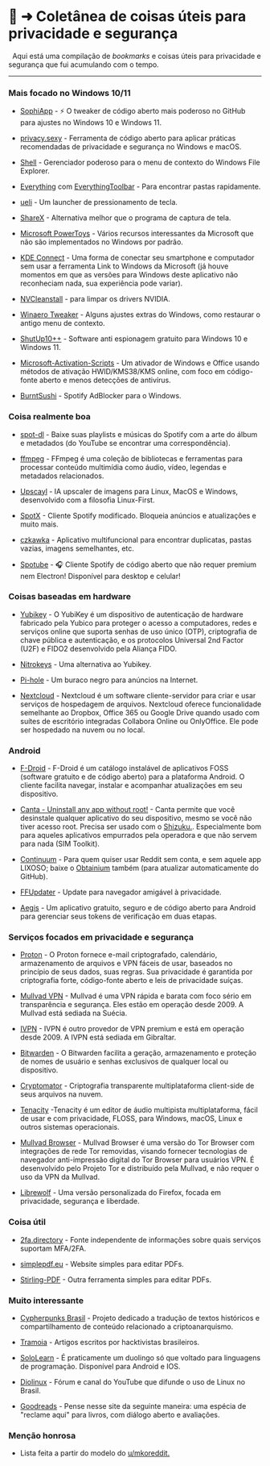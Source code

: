 # 📑 ➜ Coletânea de coisas úteis para privacidade e segurança
‎ 
‎ 
Aqui está uma compilação de _bookmarks_ e coisas úteis para privacidade e segurança que fui acumulando com o tempo.
‎ 

---

### Mais focado no Windows 10/11

- [SophiApp](https://github.com/Sophia-Community/SophiApp) - ⚡ O tweaker de código aberto mais poderoso no GitHub para ajustes no Windows 10 e Windows 11.

- [privacy.sexy](https://privacy.sexy/) - Ferramenta de código aberto para aplicar práticas recomendadas de privacidade e segurança no Windows e macOS.

- [Shell](https://github.com/moudey/Shell) - Gerenciador poderoso para o menu de contexto do Windows File Explorer.

- [Everything](https://www.voidtools.com/) com [EverythingToolbar](https://github.com/srwi/EverythingToolbar) - Para encontrar pastas rapidamente.

- [ueli](https://ueli.app/#/) - Um launcher de pressionamento de tecla.

- [ShareX](https://getsharex.com/) - Alternativa melhor que o programa de captura de tela.

- [Microsoft PowerToys](https://learn.microsoft.com/en-us/windows/powertoys/) - Vários recursos interessantes da Microsoft que não são implementados no Windows por padrão.
 
- [KDE Connect](https://kdeconnect.kde.org/) - Uma forma de conectar seu smartphone e computador sem usar a ferramenta Link to Windows da Microsoft (já houve momentos em que as versões para Windows deste aplicativo não reconheciam nada, sua experiência pode variar).

- [NVCleanstall](https://www.techpowerup.com/download/techpowerup-nvcleanstall/) - para limpar os drivers NVIDIA.

- [Winaero Tweaker](https://winaero.com/winaero-tweaker/) - Alguns ajustes extras do Windows, como restaurar o antigo menu de contexto.

- [ShutUp10++](https://www.oo-software.com/en/shutup10) - Software anti espionagem gratuito para Windows 10 e Windows 11.

- [Microsoft-Activation-Scripts](https://github.com/massgravel/Microsoft-Activation-Scripts) - Um ativador de Windows e Office usando métodos de ativação HWID/KMS38/KMS online, com foco em código-fonte aberto e menos detecções de antivírus.

- [BurntSushi](https://github.com/OpenByteDev/burnt-sushi) - Spotify AdBlocker para o Windows.

### Coisa realmente boa

- [spot-dl](https://github.com/spotDL/spotify-downloader) - Baixe suas playlists e músicas do Spotify com a arte do álbum e metadados (do YouTube se encontrar uma correspondência).

- [ffmpeg](https://ffmpeg.org/download.html) - FFmpeg é uma coleção de bibliotecas e ferramentas para processar conteúdo multimídia como áudio, vídeo, legendas e metadados relacionados.

- [Upscayl](https://github.com/upscayl/upscayl) - IA upscaler de imagens para Linux, MacOS e Windows, desenvolvido com a filosofia Linux-First.

- [SpotX](https://github.com/amd64fox/SpotX/) - Cliente Spotify modificado. Bloqueia anúncios e atualizações e muito mais.

- [czkawka](https://github.com/qarmin/czkawka) - Aplicativo multifuncional para encontrar duplicatas, pastas vazias, imagens semelhantes, etc.

- [Spotube](https://github.com/KRTirtho/spotube) - 🎧 Cliente Spotify de código aberto que não requer premium nem Electron! Disponível para desktop e celular!

### Coisas baseadas em hardware

- [Yubikey](https://www.yubico.com/products/) - O YubiKey é um dispositivo de autenticação de hardware fabricado pela Yubico para proteger o acesso a computadores, redes e serviços online que suporta senhas de uso único (OTP), criptografia de chave pública e autenticação, e os protocolos Universal 2nd Factor (U2F) e FIDO2 desenvolvido pela Aliança FIDO.

- [Nitrokeys](https://www.nitrokey.com/products/nitrokeys) - Uma alternativa ao Yubikey.

- [Pi-hole](https://pi-hole.net/) - Um buraco negro para anúncios na Internet.

- [Nextcloud](https://nextcloud.com/) - Nextcloud é um software cliente-servidor para criar e usar serviços de hospedagem de arquivos. Nextcloud oferece funcionalidade semelhante ao Dropbox, Office 365 ou Google Drive quando usado com suítes de escritório integradas Collabora Online ou OnlyOffice. Ele pode ser hospedado na nuvem ou no local.

### Android

- [F-Droid](https://f-droid.org/) - F-Droid é um catálogo instalável de aplicativos FOSS (software gratuito e de código aberto) para a plataforma Android. O cliente facilita navegar, instalar e acompanhar atualizações em seu dispositivo.

- [Canta - Uninstall any app without root!](https://f-droid.org/en/packages/org.samo_lego.canta/) - Canta permite que você desinstale qualquer aplicativo do seu dispositivo, mesmo se você não tiver acesso root. Precisa ser usado com o [Shizuku.](https://shizuku.rikka.app/). Especialmente bom para aqueles aplicativos empurrados pela operadora e que não servem para nada (SIM Toolkit).

- [Continuum](https://github.com/cygnusx-1-org/continuum) - Para quem quiser usar Reddit sem conta, e sem aquele app LIXOSO; baixe o [Obtainium](https://github.com/ImranR98/Obtainium) também (para atualizar automaticamente do GitHub).

- [FFUpdater](https://github.com/Tobi823/ffupdater) - Update para navegador amigável à privacidade.

- [Aegis](https://github.com/beemdevelopment/Aegis) - Um aplicativo gratuito, seguro e de código aberto para Android para gerenciar seus tokens de verificação em duas etapas.

### Serviços focados em privacidade e segurança

- [Proton](https://proton.me/) - O Proton fornece e-mail criptografado, calendário, armazenamento de arquivos e VPN fáceis de usar, baseados no princípio de seus dados, suas regras. Sua privacidade é garantida por criptografia forte, código-fonte aberto e leis de privacidade suíças.

- [Mullvad VPN](https://mullvad.net) - Mullvad é uma VPN rápida e barata com foco sério em transparência e segurança. Eles estão em operação desde 2009. A Mullvad está sediada na Suécia.

- [IVPN](https://www.ivpn.net/) - IVPN é outro provedor de VPN premium e está em operação desde 2009. A IVPN está sediada em Gibraltar.

- [Bitwarden](https://bitwarden.com/) - O Bitwarden facilita a geração, armazenamento e proteção de nomes de usuário e senhas exclusivos de qualquer local ou dispositivo.

- [Cryptomator](https://github.com/cryptomator/cryptomator) - Criptografia transparente multiplataforma client-side de seus arquivos na nuvem.

- [Tenacity](https://tenacityaudio.org) -Tenacity é um editor de áudio multipista multiplataforma, fácil de usar e com privacidade, FLOSS, para Windows, macOS, Linux e outros sistemas operacionais.

- [Mullvad Browser](https://mullvad.net/pt/browser) - Mullvad Browser é uma versão do Tor Browser com integrações de rede Tor removidas, visando fornecer tecnologias de navegador anti-impressão digital do Tor Browser para usuários VPN. É desenvolvido pelo Projeto Tor e distribuído pela Mullvad, e não requer o uso da VPN da Mullvad.

- [Librewolf](https://librewolf.net/) - Uma versão personalizada do Firefox, focada em privacidade, segurança e liberdade.

### Coisa útil

- [2fa.directory](https://2fa.directory/int/) - Fonte independente de informações sobre quais serviços suportam MFA/2FA.

- [simplepdf.eu](https://simplepdf.eu/) - Website simples para editar PDFs.

- [Stirling-PDF](https://www.stirlingpdf.com/) - Outra ferramenta simples para editar PDFs.

### Muito interessante

- [Cypherpunks Brasil](https://cypherpunks.com.br/) - Projeto dedicado a tradução de textos históricos e compartilhamento de conteúdo relacionado a criptoanarquismo.

- [Tramoia](https://tramoia.sh/) - Artigos escritos por hacktivistas brasileiros.

- [SoloLearn](https://sololearn.org) - É praticamente um duolingo só que voltado para linguagens de programação. Disponível para Android e IOS.

- [Diolinux](https://plus.diolinux.com.br/) - Fórum e canal do YouTube que difunde o uso de Linux no Brasil.

- [Goodreads](https://www.goodreads.com/) - Pense nesse site da seguinte maneira: uma espécia de "reclame aqui" para livros, com diálogo aberto e avaliações.

### Menção honrosa

- Lista feita a partir do modelo do [u/mkoreddit.](https://www.reddit.com/user/mkoreddit/)
